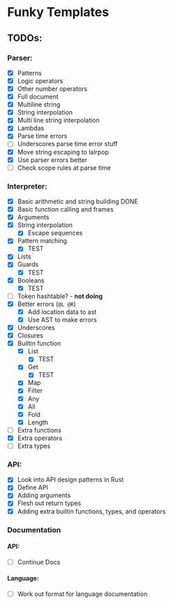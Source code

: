 # Funky Templates

## TODOs:

### Parser:

- [x] Patterns
- [x] Logic operators
- [x] Other number operators
- [x] Full document
- [x] Multiline string
- [x] String interpolation
- [x] Multi line string interpolation
- [x] Lambdas
- [x] Parse time errors
- [ ] Underscores parse time error stuff
- [x] Move string escaping to lalrpop
- [x] Use parser errors better
- [ ] Check scope rules at parse time

### Interpreter:

- [x] Basic arithmetic and string building DONE
- [x] Basic function calling and frames
- [x] Arguments
- [X] String interpolation
  - [X] Escape sequences
- [X] Pattern matching
  - [X] TEST
- [X] Lists
- [x] Guards
  - [X] TEST
- [x] Booleans
  - [X] TEST
- [ ] Token hashtable? - **not doing**
- [X] Better errors (`@L @R`)
  - [X] Add location data to ast
  - [X] Use AST to make errors
- [X] Underscores
- [X] Closures
- [X] Builtin function
  - [X] List
    - [X] TEST
  - [X] Get
    - [X] TEST
  - [X] Map
  - [X] Filter
  - [X] Any
  - [X] All
  - [X] Fold
  - [X] Length
- [ ] Extra functions
- [x] Extra operators
- [ ] Extra types

### API:

- [x] Look into API design patterns in Rust
- [x] Define API
- [x] Adding arguments
- [x] Flesh out return types
- [x] Adding extra builtin functions, types, and operators

### Documentation

#### API:

- [ ] Continue Docs

#### Language:

- [ ] Work out format for language documentation
